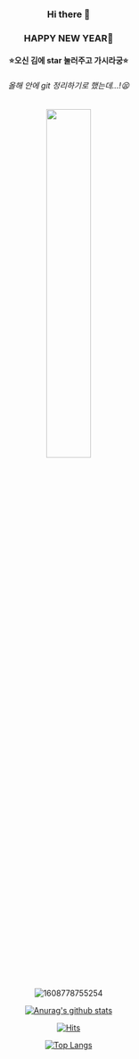 <div align="center">
 
### Hi there 👋 
### HAPPY NEW YEAR🥰
#### ⭐오신 김에 star 눌러주고 가시라궁⭐

###### 올해 안에 git 정리하기로 했는데...!😫 

<img src="https://user-images.githubusercontent.com/44468282/103389315-7d352080-4b51-11eb-933b-4e6e87667011.jpg" width="40%">

![1608778755254](https://user-images.githubusercontent.com/44468282/103389315-7d352080-4b51-11eb-933b-4e6e87667011.jpg)


<!--
**zeze1004/zeze1004** is a ✨ _special_ ✨ repository because its `README.md` (this file) appears on your GitHub profile.

Here are some ideas to get you started:

- 🔭 I’m currently working on ...
- 🌱 I’m currently learning ...
- 👯 I’m looking to collaborate on ...
- 🤔 I’m looking for help with ...
- 💬 Ask me about ...
- 📫 How to reach me: ...
- 😄 Pronouns: ...
- ⚡ Fun fact: ...
-->


 
[![Anurag's github stats](https://github-readme-stats.vercel.app/api?username=zeze1004)](https://github.com/anuraghazra/github-readme-stats)	 


[![Hits](https://hits.seeyoufarm.com/api/count/incr/badge.svg?url=https%3A%2F%2Fgithub.com%2Fzeze1004&count_bg=%2379C83D&title_bg=%23555555&icon=&icon_color=%23E7E7E7&title=hits&edge_flat=false)](https://hits.seeyoufarm.com)	


 [![Top Langs](https://github-readme-stats.vercel.app/api/top-langs/?username=zeze1004&hide=OpenEdge%20ABL,jupyter%20notebook&langs_count=9&layout=compact)](https://github.com/anuraghazra/github-readme-stats)	
</div>
